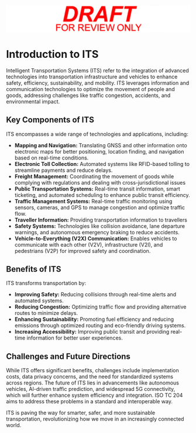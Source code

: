<!-- intro.md -->

![Draft for review only](assets/img/draft_for_review.svg)

# Introduction to ITS

Intelligent Transportation Systems (ITS) refer to the integration of advanced technologies into transportation infrastructure and vehicles to enhance safety, efficiency, sustainability, and mobility. ITS leverages information and communication technologies to optimize the movement of people and goods, addressing challenges like traffic congestion, accidents, and environmental impact.

## Key Components of ITS

ITS encompasses a wide range of technologies and applications, including:

- **Mapping and Navigation:** Translating GNSS and other information onto electronic maps for better positioning, location finding, and navigation based on real-time conditions.
- **Electronic Toll Collection:** Automated systems like RFID-based tolling to streamline payments and reduce delays.
- **Freight Management:** Coordinating the movement of goods while complying with regulations and dealing with cross-jurisdictional issues
- **Public Transportation Systems:** Real-time transit information, smart ticketing, and automated scheduling to enhance public transit efficiency.
- **Traffic Management Systems:** Real-time traffic monitoring using sensors, cameras, and GPS to manage congestion and optimize traffic flow.
- **Traveller Information:** Providing transportation information to travellers
- **Safety Systems:** Technologies like collision avoidance, lane departure warnings, and autonomous emergency braking to reduce accidents.
- **Vehicle-to-Everything (V2X) Communication:** Enables vehicles to communicate with each other (V2V), infrastructure (V2I), and pedestrians (V2P) for improved safety and coordination.

## Benefits of ITS

ITS transforms transportation by:

- **Improving Safety:** Reducing collisions through real-time alerts and automated systems.
- **Reducing Congestion:** Optimizing traffic flow and providing alternative routes to minimize delays.
- **Enhancing Sustainability:** Promoting fuel efficiency and reducing emissions through optimized routing and eco-friendly driving systems.
- **Increasing Accessibility:** Improving public transit and providing real-time information for better user experiences.

## Challenges and Future Directions

While ITS offers significant benefits, challenges include implementation costs, data privacy concerns, and the need for standardized systems across regions. The future of ITS lies in advancements like autonomous vehicles, AI-driven traffic prediction, and widespread 5G connectivity, which will further enhance system efficiency and integration. ISO TC 204 aims to address these problems in a standard and interoperable way.

ITS is paving the way for smarter, safer, and more sustainable transportation, revolutionizing how we move in an increasingly connected world.

